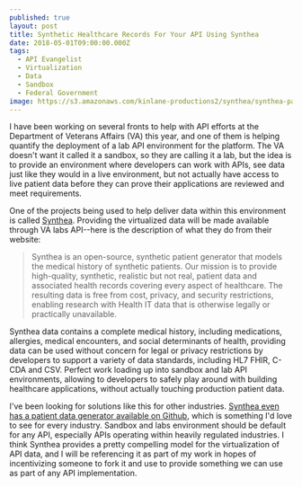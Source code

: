 ```yaml
---
published: true
layout: post
title: Synthetic Healthcare Records For Your API Using Synthea
date: 2018-05-01T09:00:00.000Z
tags:
  - API Evangelist
  - Virtualization
  - Data
  - Sandbox
  - Federal Government
image: https://s3.amazonaws.com/kinlane-productions2/synthea/synthea-patient-data.png
---
```

<p></p>I have been working on several fronts to help with API efforts at the Department of Veterans Affairs (VA) this year, and one of them is helping quantify the deployment of a lab API environment for the platform. The VA doesn't want it called it a sandbox, so they are calling it a lab, but the idea is to provide an environment where developers can work with APIs, see data just like they would in a live environment, but not actually have access to live patient data before they can prove their applications are reviewed and meet requirements.

One of the projects being used to help deliver data within this environment is called [Synthea](https://synthetichealth.github.io/synthea/). Providing the virtualized data will be made available through VA labs API--here is the description of what they do from their website:

> Synthea is an open-source, synthetic patient generator that models the medical history of synthetic patients. Our mission is to provide high-quality, synthetic, realistic but not real, patient data and associated health records covering every aspect of healthcare. The resulting data is free from cost, privacy, and security restrictions, enabling research with Health IT data that is otherwise legally or practically unavailable.

Synthea data contains a complete medical history, including medications, allergies, medical encounters, and social determinants of health, providing data can be used without concern for legal or privacy restrictions by developers to support a variety of data standards, including HL7 FHIR, C-CDA and CSV. Perfect work loading up into sandbox and lab API environments, allowing to developers to safely play around with building healthcare applications, without actually touching production patient data.

I've been looking for solutions like this for other industries. [Synthea even has a patient data generator available on Github](https://github.com/synthetichealth/synthea), which is something I'd love to see for every industry. Sandbox and labs environment should be default for any API, especially APIs operating within heavily regulated industries. I think Synthea provides a pretty compelling model for the virtualization of API data, and I will be referencing it as part of my work in hopes of incentivizing someone to fork it and use to provide something we can use as part of any API implementation.
